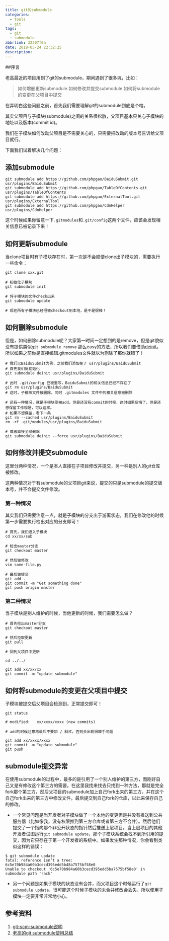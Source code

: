 ```yaml
---
title: git的submodule
categories:
  - tools
  - git
tags:
  - git
  - submodule
abbrlink: 32207f0a
date: 2018-05-24 22:32:25
description:
---
```


##序言

老高最近的项目用到了git的submodule，期间遇到了很多坑，比如：

> 如何增删更新submodule
> 如何修改并提交submodule
> 如何将submodule的变更在父项目中提交

在弄明白这些问题之前，首先我们需要理解git的submodule到底是个啥。

其实父项目与子模块(submodule)之间的关系很松散，父项目基本只关心子模块的地址以及版本(commit id)。

我们在子模块如何改动父项目是不需要关心的，只需要把改动的版本号告诉给父项目就行。

<!-- more -->

下面我们试着解决几个问题：

## 添加submodule

```
git submodule add https://github.com/phpgao/BaiduSubmit.git usr/plugins/BaiduSubmit
git submodule add https://github.com/phpgao/TableOfContents.git usr/plugins/TableOfContents
git submodule add https://github.com/phpgao/ExternalTool.git usr/plugins/ExternalTool
git submodule add https://github.com/phpgao/CdnHelper usr/plugins/CdnHelper
```

这个时候如果你留意一下`.gitmodules`和`.git/config`这两个文件，应该会发现相关信息已被记录下来！

## 如何更新submodule

当clone项目时有子模块存在时，第一次是不会顺便clone出子模块的，需要执行一些命令：

```
git clone xxx.git

# 初始化子模块
git submodule init

# 将子模块的文件check出来
git submodule update

# 现在所有子模块已经把被checkout到本地，是不是很棒！
```

## 如何删除submodule

但是，如何删除submodule呢？大家第一时间一定想到的是remove，但是git貌似没有提供类似`git submodule remove` 那么easy的方法，所以我们要借助[deinit](https://git-scm.com/docs/git-submodule#git-submodule-deinit)。所以如果之前你是直接编辑.gitmodules文件就以为删除了那你就错了！

```
# 我们以BaiduSubmit为例，之前我们添加在了 usr/plugins/BaiduSubmit
# 首先我们反初始化
git submodule deinit usr/plugins/BaiduSubmit

# 此时 .git/config 已被重写，BaiduSubmit的相关信息已经不存在了
git rm usr/plugins/BaiduSubmit
# 这时，子模块文件被删除，同时 .gitmodules 文件中的相关信息被删除

# 还有一种情况，就是子模块刚被add，但是还没有commit的时候，这时如果反悔了，但是还想保留工作现场，可以这样。
# 如果不想保留，看下一条
git rm --cached usr/plugins/BaiduSubmit
rm -rf .git/modules/usr/plugins/BaiduSubmit

# 或者直接全部删除
git submodule deinit --force usr/plugins/BaiduSubmit
```

## 如何修改并提交submodule

这里分两种情况，一个是本人直接在子项目修改并提交，另一种是别人的git仓库被修改。

这两种情况对于有submodule的父项目git来说，提交的只是submodule的提交版本号，并不会提交文件修改。

### 第一种情况

其实我们只需要注意一点，就是子模块的分支出于游离状态，我们在修改他的时候第一步需要执行检出对应的分支即可！

```
# 首先，我们进入子模块
cd xx/xx/sub

# 检出master分支
git checkout master

# 然后做修改
vim some-file.py

# 最后做提交
git add .
git commit -m "Get something done"
git push origin master
```

### 第二种情况

当子模块是别人维护的时候，当他更新的时候，我们需要怎么做？

```
# 首先检出master分支
git checkout master

# 然后拉取更新
git pull

# 回到父项目中更新

cd ../../

git add xx/xx/xx
git commit -m "update submodule"
```

## 如何将submodule的变更在父项目中提交

子模块被提交后父项目会检测到，正常提交即可！

```
git status

# modified:   xx/xxxx/xxxx (new commits)

# add的时候注意再最后不要加 / 斜杠，否则会出现很棘手问题

git add xx/xxxx/xxxx
git commit -m "update submodule"
git push
```

## submodule提交异常

在使用submodule的过程中，最多的是引用了一个别人维护的第三方，而刚好自己又是有修改这个第三方的需要。在这里我找来找去只找到一种方法，那就是完全fork那个第三方，然后父项目的submodule加上自己fork出来的第三方，并在这个自己fork出来的第三方中修改文件，最后提交到自己fork的仓库，以此来保存自己的修改。

- 一个常见问题是当开发者对子模块做了一个本地的变更但是并没有推送到公共服务器（比如像我，没有权限推到第三方仓库或者第三方不合并）。然后他们提交了一个指向那个非公开状态的指针然后推送上层项目。当上层项目的其他开发者试图运行`git submodule update`，那个子模块系统会找不到所引用的提交，因为它只存在于第一个开发者的系统中。如果发生那种情况，你会看到类似这样的错误：

```
$ git submodule update
fatal: reference isn’t a tree: 6c5e70b984a60b3cecd395edd5b48a7575bf58e0
Unable to checkout '6c5e70b984a60b3cecd395edd5ba7575bf58e0' in submodule path 'rack'
```

- 另一个问题是如果子模块的状态没有合并，而父项目这个时候运行了`git submodule update`，很可能这个时候子模块的未合并修改会丢失，所以使用子模块一定要非常非常地小心。

## 参考资料

1. [git-scm-submodule说明](https://git-scm.com/book/zh/v1/Git-%E5%B7%A5%E5%85%B7-%E5%AD%90%E6%A8%A1%E5%9D%97)
2. [老高的git submodule使用总结](https://blog.phpgao.com/git_submodule.html)
